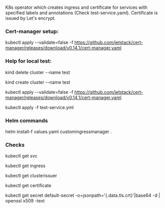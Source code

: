 K8s operator which creates ingress and certificate for services with specified labels and annotations (Check test-service.yaml). Certificate is issued by Let's encrypt.

### Cert-manager setup:

kubectl apply --validate=false -f https://github.com/jetstack/cert-manager/releases/download/v0.14.1/cert-manager.yaml

### Help for local test: 

kind delete cluster --name test

kind create cluster --name test

kubectl apply --validate=false -f https://github.com/jetstack/cert-manager/releases/download/v0.14.1/cert-manager.yaml

kubectl apply -f test-service.yml

### Helm commands

helm install-f values.yaml customingressmanager .

### Checks

kubectl get svc

kubectl get ingress

kubectl get clusterissuer

kubectl get certificate

kubectl get secret default-secret -o=jsonpath='{.data.tls\.crt}'|base64 -d | openssl x509 -text

